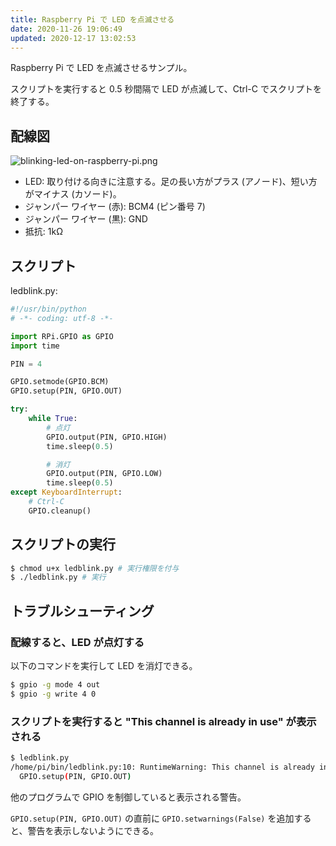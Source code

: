 ```yaml
---
title: Raspberry Pi で LED を点滅させる
date: 2020-11-26 19:06:49
updated: 2020-12-17 13:02:53
---
```


Raspberry Pi で LED を点滅させるサンプル。

スクリプトを実行すると 0.5 秒間隔で LED が点滅して、Ctrl-C でスクリプトを終了する。
<!-- more -->
## 配線図

![blinking-led-on-raspberry-pi.png](blinking-led-on-raspberry-pi/blinking-led-on-raspberry-pi.png)

* LED: 取り付ける向きに注意する。足の長い方がプラス (アノード)、短い方がマイナス (カソード)。
* ジャンパー ワイヤー (赤): BCM4 (ピン番号 7)
* ジャンパー ワイヤー (黒): GND
* 抵抗: 1kΩ

## スクリプト

ledblink.py:

```python
#!/usr/bin/python
# -*- coding: utf-8 -*-

import RPi.GPIO as GPIO
import time

PIN = 4

GPIO.setmode(GPIO.BCM)
GPIO.setup(PIN, GPIO.OUT)

try:
    while True:
        # 点灯
        GPIO.output(PIN, GPIO.HIGH)
        time.sleep(0.5)

        # 消灯
        GPIO.output(PIN, GPIO.LOW)
        time.sleep(0.5)
except KeyboardInterrupt:
    # Ctrl-C
    GPIO.cleanup()
```

## スクリプトの実行

```bash
$ chmod u+x ledblink.py # 実行権限を付与
$ ./ledblink.py # 実行
```

## トラブルシューティング

### 配線すると、LED が点灯する

以下のコマンドを実行して LED を消灯できる。

```bash
$ gpio -g mode 4 out
$ gpio -g write 4 0
```

### スクリプトを実行すると "This channel is already in use" が表示される

```bash
$ ledblink.py
/home/pi/bin/ledblink.py:10: RuntimeWarning: This channel is already in use, continuing anyway.  Use GPIO.setwarnings(False) to disable warnings.
  GPIO.setup(PIN, GPIO.OUT)
```

他のプログラムで GPIO を制御していると表示される警告。

`GPIO.setup(PIN, GPIO.OUT)` の直前に `GPIO.setwarnings(False)` を追加すると、警告を表示しないようにできる。